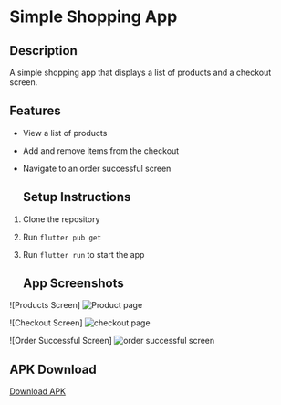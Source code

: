 # Simple Shopping App

## Description
A simple shopping app that displays a list of products and a checkout screen.

## Features
- View a list of products
- Add and remove items from the checkout
- Navigate to an order successful screen

  ## Setup Instructions
1. Clone the repository
2. Run `flutter pub get`
3. Run `flutter run` to start the app

   ## App Screenshots
![Products Screen] ![Product page](https://github.com/Dehbbyk/simple_shopping_app/assets/149065007/c46fa1f2-c86c-4160-9c90-4a5d2970e48f)


![Checkout Screen] ![checkout page](https://github.com/Dehbbyk/simple_shopping_app/assets/149065007/36a0bba8-f465-406e-b33c-41a099761ab0)


![Order Successful Screen] ![order successful screen](https://github.com/Dehbbyk/simple_shopping_app/assets/149065007/339aefc8-bb67-4131-a96a-8c37b6455899)


## APK Download
[Download APK](https://github.com/Dehbbyk/simple_shopping_app/releases/download/v1.0/app-release.apk) 
